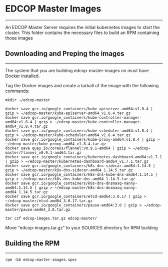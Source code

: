 # EDCOP Master Images
---
An EDCOP Master Server requires the initial kubernetes images to start the cluster. This folder contains the necessary files to build an RPM containing those images

## Downloading and Preping the images
---
The system that you are building edcop-master-images on must have Docker installed.

Tag the Docker images and create a tarball of the image with the following commands:
```shell
mkdir ~/edcop-master

docker save gcr.io/google_containers/kube-apiserver-amd64:v1.8.4 | gzip > ~/edcop-master/kube-apiserver-amd64_v1.8.4.tar.gz
docker save gcr.io/google_containers/kube-controller-manager-amd64:v1.8.4 | gzip > ~/edcop-master/kube-controller-manager-amd64_v1.8.4.tar.gz
docker save gcr.io/google_containers/kube-scheduler-amd64:v1.8.4 | gzip > ~/edcop-master/kube-scheduler-amd64_v1.8.4.tar.gz
docker save gcr.io/google_containers/kube-proxy-amd64:v1.8.4 | gzip > ~/edcop-master/kube-proxy-amd64_v1.8.4.tar.gz
docker save quay.io/coreos/flannel:v0.9.1-amd64 | gzip > ~/edcop-master/flannel_v0.9.1-amd64.tar.gz
docker save gcr.io/google_containers/kubernetes-dashboard-amd64:v1.7.1 | gzip > ~/edcop-master/kubernetes-dashboard-amd64_v1.7.1.tar.gz
docker save gcr.io/google_containers/k8s-dns-sidecar-amd64:1.14.5 | gzip > ~/edcop-master/k8s-dns-sidecar-amd64_1.14.5.tar.gz
docker save gcr.io/google_containers/k8s-dns-kube-dns-amd64:1.14.5 | gzip > ~/edcop-master/k8s-dns-kube-dns-amd64_1.14.5.tar.gz
docker save gcr.io/google_containers/k8s-dns-dnsmasq-nanny-amd64:1.14.5 | gzip > ~/edcop-master/k8s-dns-dnsmasq-nanny-amd64_1.14.5.tar.gz
docker save gcr.io/google_containers/etcd-amd64:3.0.17 | gzip > ~/edcop-master/etcd-amd64_3.0.17.tar.gz
docker save gcr.io/google_containers/pause-amd64:3.0 | gzip > ~/edcop-master/pause-amd64_3.0.tar.gz

tar czf edcop-images.tar.gz edcop-master/
```
Move "edcop-images.tar.gz" to your SOURCES directory for RPM building

## Building the RPM
---
```shell
rpm -bb edcop-master-images.spec
```
